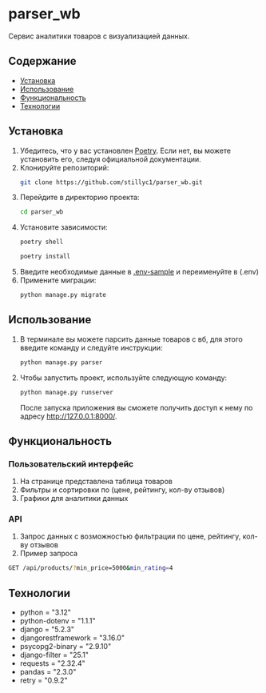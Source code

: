 # parser_wb

Сервис аналитики товаров с визуализацией данных.

## Содержание

- [Установка](#установка)
- [Использование](#использование)
- [Функциональность](#функциональность)
- [Технологии](#технологии)

## Установка

1. Убедитесь, что у вас установлен [Poetry](https://python-poetry.org/docs/#installation). Если нет, вы можете установить его, следуя официальной документации.
2. Клонируйте репозиторий:
    ```bash
    git clone https://github.com/stillyc1/parser_wb.git
    ```
3. Перейдите в директорию проекта:
    ```bash
    cd parser_wb
    ```
4. Установите зависимости:
    ```bash
    poetry shell
    ```
    ```bash
    poetry install
    ```
5. Введите необходимые данные в [.env-sample](.env-sample) и переименуйте в (.env)
6. Примените миграции:
    ```bash
    python manage.py migrate
    ```
## Использование
1. В терминале вы можете парсить данные товаров с вб, для этого введите команду и следуйте инструкции:
    ```bash
   python manage.py parser
    ```
2. Чтобы запустить проект, используйте следующую команду:
    ```bash
    python manage.py runserver
    ```
   
    После запуска приложения вы сможете получить доступ к нему по адресу http://127.0.0.1:8000/.

## Функциональность

### Пользовательский интерфейс
1. На странице представлена таблица товаров
2. Фильтры и сортировки по (цене, рейтингу, кол-ву отзывов)
3. Графики для аналитики данных

### API
1. Запрос данных с возможностью фильтрации по цене, рейтингу, кол-ву отзывов
2. Пример запроса
```bash
GET /api/products/?min_price=5000&min_rating=4 
```

## Технологии
- python = "3.12"
- python-dotenv = "1.1.1"
- django = "5.2.3"
- djangorestframework = "3.16.0"
- psycopg2-binary = "2.9.10"
- django-filter = "25.1"
- requests = "2.32.4"
- pandas = "2.3.0"
- retry = "0.9.2"
